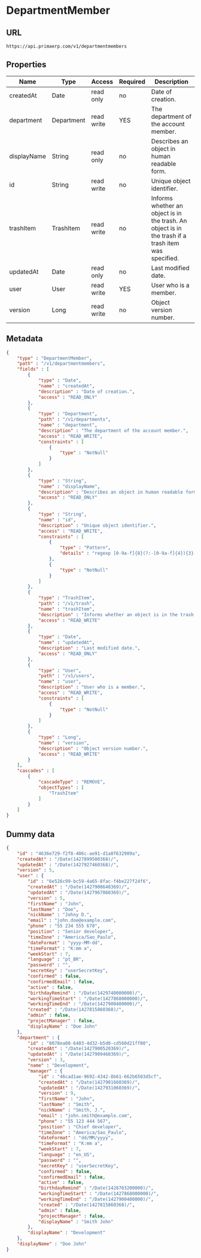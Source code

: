 DepartmentMember
==

## URL

	https://api.primaerp.com/v1/departmentmembers

## Properties

| Name        | Type       | Access     | Required | Description                                                                                         |
|-------------|------------|------------|----------|-----------------------------------------------------------------------------------------------------|
| createdAt   | Date       | read only  | no       | Date of creation.                                                                                   |
| department  | Department | read write | YES      | The department of the account member.                                                               |
| displayName | String     | read only  | no       | Describes an object in human readable form.                                                         |
| id          | String     | read write | no       | Unique object identifier.                                                                           |
| trashItem   | TrashItem  | read write | no       | Informs whether an object is in the trash. An object is in the trash if a trash item was specified. |
| updatedAt   | Date       | read only  | no       | Last modified date.                                                                                 |
| user        | User       | read write | YES      | User who is a member.                                                                               |
| version     | Long       | read write | no       | Object version number.                                                                              |

## Metadata

```JSON
{
	"type" : "DepartmentMember",
	"path" : "/v1/departmentmembers",
	"fields" : [
		{
			"type" : "Date",
			"name" : "createdAt",
			"description" : "Date of creation.",
			"access" : "READ_ONLY"
		},
		{
			"type" : "Department",
			"path" : "/v1/departments",
			"name" : "department",
			"description" : "The department of the account member.",
			"access" : "READ_WRITE",
			"constraints" : [
				{
					"type" : "NotNull"
				}
			]
		},
		{
			"type" : "String",
			"name" : "displayName",
			"description" : "Describes an object in human readable form.",
			"access" : "READ_ONLY"
		},
		{
			"type" : "String",
			"name" : "id",
			"description" : "Unique object identifier.",
			"access" : "READ_WRITE",
			"constraints" : [
				{
					"type" : "Pattern",
					"details" : "regexp [0-9a-f]{8}(?:-[0-9a-f]{4}){3}-[0-9a-f]{12}"
				},
				{
					"type" : "NotNull"
				}
			]
		},
		{
			"type" : "TrashItem",
			"path" : "/v1/trash",
			"name" : "trashItem",
			"description" : "Informs whether an object is in the trash. An object is in the trash if a trash item was specified.",
			"access" : "READ_WRITE"
		},
		{
			"type" : "Date",
			"name" : "updatedAt",
			"description" : "Last modified date.",
			"access" : "READ_ONLY"
		},
		{
			"type" : "User",
			"path" : "/v1/users",
			"name" : "user",
			"description" : "User who is a member.",
			"access" : "READ_WRITE",
			"constraints" : [
				{
					"type" : "NotNull"
				}
			]
		},
		{
			"type" : "Long",
			"name" : "version",
			"description" : "Object version number.",
			"access" : "READ_WRITE"
		}
	],
	"cascades" : [
		{
			"cascadeType" : "REMOVE",
			"objectTypes" : [
				"TrashItem"
			]
		}
	]
}
```

## Dummy data

```JSON
{
	"id" : "4636e729-f2f8-406c-ae91-d1a0f632989a",
	"createdAt" : "/Date(1427899500368)/",
	"updatedAt" : "/Date(1427927460368)/",
	"version" : 5,
	"user" : {
		"id" : "6e526c99-bc59-4a65-8fac-f4be227f24f6",
		"createdAt" : "/Date(1427900640369)/",
		"updatedAt" : "/Date(1427967060369)/",
		"version" : 5,
		"firstName" : "John",
		"lastName" : "Doe",
		"nickName" : "Johny D.",
		"email" : "john.doe@example.com",
		"phone" : "55 234 555 678",
		"position" : "Senior developer",
		"timeZone" : "America/Sao_Paulo",
		"dateFormat" : "yyyy-MM-dd",
		"timeFormat" : "K:mm a",
		"weekStart" : 7,
		"language" : "pt_BR",
		"password" : "",
		"secretKey" : "userSecretKey",
		"confirmed" : false,
		"confirmedEmail" : false,
		"active" : false,
		"birthdayRemind" : "/Date(1429740000000)/",
		"workingTimeStart" : "/Date(1427868000000)/",
		"workingTimeEnd" : "/Date(1427900400000)/",
		"created" : "/Date(1427815860368)/",
		"admin" : false,
		"projectManager" : false,
		"displayName" : "Doe John"
	},
	"department" : {
		"id" : "8078ea08-6403-4d32-b5d0-cd560d21ff80",
		"createdAt" : "/Date(1427900520369)/",
		"updatedAt" : "/Date(1427909460369)/",
		"version" : 3,
		"name" : "Development",
		"manager" : {
			"id" : "46cad1ae-9692-4342-8b61-662b6503d5cf",
			"createdAt" : "/Date(1427901660369)/",
			"updatedAt" : "/Date(1427931060369)/",
			"version" : 9,
			"firstName" : "John",
			"lastName" : "Smith",
			"nickName" : "Smith, J.",
			"email" : "john.smith@example.com",
			"phone" : "55 123 444 567",
			"position" : "Chief developer",
			"timeZone" : "America/Sao_Paulo",
			"dateFormat" : "dd/MM/yyyy",
			"timeFormat" : "K:mm a",
			"weekStart" : 7,
			"language" : "en_US",
			"password" : "",
			"secretKey" : "userSecretKey",
			"confirmed" : false,
			"confirmedEmail" : false,
			"active" : false,
			"birthdayRemind" : "/Date(1428703200000)/",
			"workingTimeStart" : "/Date(1427868000000)/",
			"workingTimeEnd" : "/Date(1427900400000)/",
			"created" : "/Date(1427815860368)/",
			"admin" : false,
			"projectManager" : false,
			"displayName" : "Smith John"
		},
		"displayName" : "Development"
	},
	"displayName" : "Doe John"
}
```
